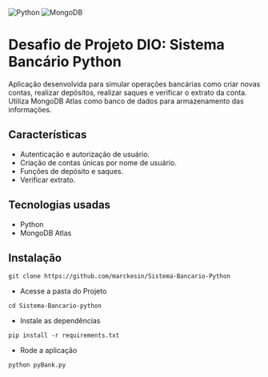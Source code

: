 ![Python](https://img.shields.io/badge/python-3670A0?style=for-the-badge&logo=python&logoColor=ffdd54) ![MongoDB](https://img.shields.io/badge/MongoDB-%234ea94b.svg?style=for-the-badge&logo=mongodb&logoColor=white)
# Desafio de Projeto DIO: Sistema Bancário Python

Aplicação desenvolvida para simular operações bancárias como criar novas
contas, realizar depósitos, realizar saques e verificar o extrato da conta.
Utiliza MongoDB Atlas como banco de dados para armazenamento das informações.

## Características
- Autenticação e autorização de usuário.
- Criação de contas únicas por nome de usuário.
- Funções de depósito e saques.
- Verificar extrato.

## Tecnologias usadas
- Python
- MongoDB Atlas

## Instalação

```
git clone https://github.com/marckesin/Sistema-Bancario-Python
```
- Acesse a pasta do Projeto

```
cd Sistema-Bancario-python
```

- Instale as dependências

```
pip install -r requirements.txt
```

- Rode a aplicação

```
python pyBank.py
```
